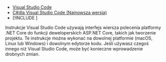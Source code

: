 * [Visual Studio Code](https://code.visualstudio.com/download)
* [C#dla Visual Studio Code (Najnowsza wersja)](https://marketplace.visualstudio.com/items?itemName=ms-vscode.csharp)
* [!INCLUDE [](~/includes/3.0-SDK.md)]

Instrukcje Visual Studio Code używają interfejs wiersza polecenia platformy .NET Core do funkcji deweloperskich ASP.NET Core, takich jak tworzenie projektu. Te instrukcje można wykonać na dowolnej platformie (macOS, Linux lub Windows) i dowolnym edytorze kodu. Jeśli używasz czegoś innego niż Visual Studio Code, może być konieczne wprowadzenie drobnych zmian.
